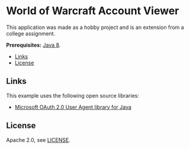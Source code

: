 # World of Warcraft Account Viewer

This application was made as a hobby project and is an extension from a college assignment.

**Prerequisites:** [Java 8](https://www.oracle.com/technetwork/java/javase/downloads/jdk8-downloads-2133151.html/).

* [Links](#links)
* [License](#license)

## Links

This example uses the following open source libraries:

* [Microsoft OAuth 2.0 User Agent library for Java](https://github.com/microsoft/oauth2-useragent)

## License

Apache 2.0, see [LICENSE](LICENSE).
